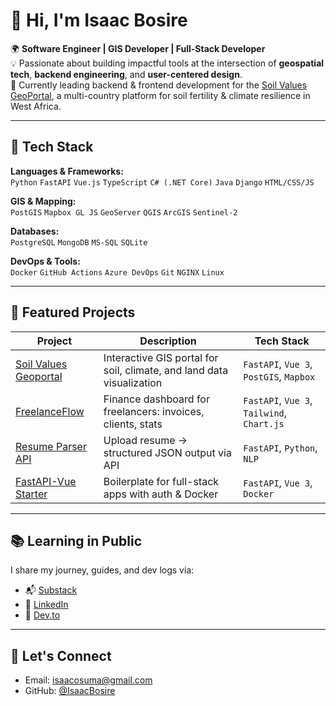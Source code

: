 # 👋 Hi, I'm Isaac Bosire

🌍 **Software Engineer | GIS Developer | Full-Stack Developer**  
💡 Passionate about building impactful tools at the intersection of **geospatial tech**, **backend engineering**, and **user-centered design**.  
🧠 Currently leading backend & frontend development for the [Soil Values GeoPortal](https://github.com/IsaacBosire/soil-values-geoportal), a multi-country platform for soil fertility & climate resilience in West Africa.

---

## 🔧 Tech Stack

**Languages & Frameworks:**  
`Python` `FastAPI` `Vue.js` `TypeScript` `C# (.NET Core)` `Java` `Django` `HTML/CSS/JS`  

**GIS & Mapping:**  
`PostGIS` `Mapbox GL JS` `GeoServer` `QGIS` `ArcGIS` `Sentinel-2`  

**Databases:**  
`PostgreSQL` `MongoDB` `MS-SQL` `SQLite`  

**DevOps & Tools:**  
`Docker` `GitHub Actions` `Azure DevOps` `Git` `NGINX` `Linux`  

---

## 🚀 Featured Projects

| Project | Description | Tech Stack |
|--------|-------------|------------|
| [Soil Values Geoportal](https://github.com/IsaacBosire/soil-values-geoportal) | Interactive GIS portal for soil, climate, and land data visualization | `FastAPI`, `Vue 3`, `PostGIS`, `Mapbox` |
| [FreelanceFlow](#) | Finance dashboard for freelancers: invoices, clients, stats | `FastAPI`, `Vue 3`, `Tailwind`, `Chart.js` |
| [Resume Parser API](#)  | Upload resume → structured JSON output via API | `FastAPI`, `Python`, `NLP` |
| [FastAPI-Vue Starter](#)  | Boilerplate for full-stack apps with auth & Docker | `FastAPI`, `Vue 3`, `Docker` |

---

## 📚 Learning in Public

I share my journey, guides, and dev logs via:  
- 📬 [Substack ](#)  
- 💼 [LinkedIn](https://www.linkedin.com/in/isaac-bosire-0a605a180/)  
- 🧪 [Dev.to](#)

---

## 💬 Let's Connect

- Email: [isaacosuma@gmail.com](mailto:isaacosuma@gmail.com)
- GitHub: [@IsaacBosire](https://github.com/IsaacBosire)
